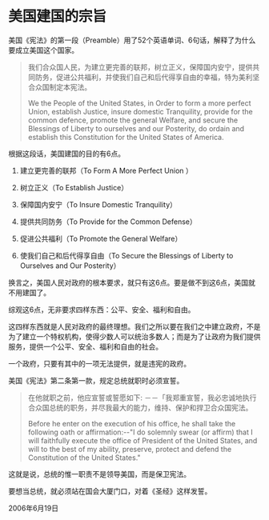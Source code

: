 # 美国建国的宗旨

美国《宪法》的第一段（Preamble）用了52个英语单词、6句话，解释了为什么要成立美国这个国家。

> 我们合众国人民，为建立更完善的联邦，树立正义，保障国内安宁，提供共同防务，促进公共福利，并使我们自己和后代得享自由的幸福，特为美利坚合众国制定本宪法。
> 
> We the People of the United States, in Order to form a more perfect Union, establish Justice, insure domestic Tranquility, provide for the common defence, promote the general Welfare, and secure the Blessings of Liberty to ourselves and our Posterity, do ordain and establish this Constitution for the United States of America.

根据这段话，美国建国的目的有6点。

1. 建立更完善的联邦（To Form A More Perfect Union ）

2. 树立正义（To Establish Justice）

3. 保障国内安宁（To Insure Domestic Tranquility）

4. 提供共同防务（To Provide for the Common Defense）

5. 促进公共福利（To Promote the General Welfare）

6. 使我们自己和后代得享自由（To Secure the Blessings of Liberty to Ourselves and Our Posterity） 

换言之，美国人民对政府的根本要求，就只有这6点。要是做不到这6点，美国就不用建国了。

综观这6点，无非要求四样东西：公平、安全、福利和自由。

这四样东西就是人民对政府的最终理想。我们之所以要在我们之中建立政府，不是为了建立一个特权机构，使得少数人可以统治多数人；而是为了让政府为我们提供服务，提供一个公平、安全、福利和自由的社会。

一个政府，只要有其中的一项无法提供，就是违宪的政府。

美国《宪法》第二条第一款，规定总统就职时必须宣誓。

> 在他就职之前，他应宣誓或誓愿如下: －－「我郑重宣誓，我必忠诚地执行合众国总统的职务，并尽我最大的能力，维持、保护和捍卫合众国宪法。
> 
> Before he enter on the execution of his office, he shall take the following oath or affirmation:--"I do solemnly swear (or affirm) that I will faithfully execute the office of President of the United States, and will to the best of my ability, preserve, protect and defend the Constitution of the United States." 

这就是说，总统的惟一职责不是领导美国，而是保卫宪法。

要想当总统，就必须站在国会大厦门口，对着《圣经》这样发誓。

2006年6月19日
